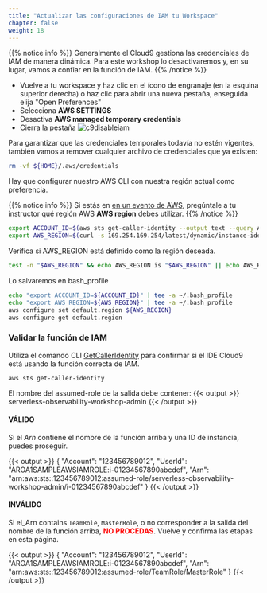 ```yaml
---
title: "Actualizar las configuraciones de IAM tu Workspace"
chapter: false
weight: 18
---
```


{{% notice info %}}
Generalmente el Cloud9 gestiona las credenciales de IAM de manera dinámica. Para este workshop lo desactivaremos y, en su lugar, vamos a confiar en la función de IAM.
{{% /notice %}}

- Vuelve a tu workspace y haz clic en el ícono de engranaje (en la esquina superior derecha) o haz clic para abrir una nueva pestaña, enseguida elija "Open Preferences" 
- Selecciona **AWS SETTINGS**
- Desactiva **AWS managed temporary credentials**
- Cierra la pestaña
![c9disableiam](/images/c9disableiam.png)

Para garantizar que las credenciales temporales todavía no estén vigentes, también vamos a remover cualquier archivo de credenciales que ya existen:
```sh
rm -vf ${HOME}/.aws/credentials
```

Hay que configurar nuestro AWS CLI con nuestra región actual como preferencia. 

{{% notice info %}}
Si estás en [en un evento de AWS](../aws_event/), pregúntale a tu instructor qué región AWS **AWS region** debes utilizar.
{{% /notice %}}

```sh
export ACCOUNT_ID=$(aws sts get-caller-identity --output text --query Account)
export AWS_REGION=$(curl -s 169.254.169.254/latest/dynamic/instance-identity/document | jq -r '.region')
```

Verifica si AWS_REGION está definido como la región deseada. 
```sh
test -n "$AWS_REGION" && echo AWS_REGION is "$AWS_REGION" || echo AWS_REGION is not set
```
 
Lo salvaremos en bash_profile
```sh
echo "export ACCOUNT_ID=${ACCOUNT_ID}" | tee -a ~/.bash_profile
echo "export AWS_REGION=${AWS_REGION}" | tee -a ~/.bash_profile
aws configure set default.region ${AWS_REGION}
aws configure get default.region
```

### Validar la función de IAM

Utiliza el comando CLI [GetCallerIdentity](https://docs.aws.amazon.com/cli/latest/reference/sts/get-caller-identity.html) para confirmar si el IDE Cloud9 está usando la función correcta de IAM. 

```
aws sts get-caller-identity

```

<!--
First, get the IAM role name from the AWS CLI.
```bash
INSTANCE_PROFILE_NAME=`basename $(aws ec2 describe-instances --filters Name=tag:Name,Values=aws-cloud9-${C9_PROJECT}-${C9_PID} | jq -r '.Reservations[0].Instances[0].IamInstanceProfile.Arn' | awk -F "/" "{print $2}")`
aws iam get-instance-profile --instance-profile-name $INSTANCE_PROFILE_NAME --query "InstanceProfile.Roles[0].RoleName" --output text
```
-->

El nombre del assumed-role de la salida debe contener:
{{< output >}}
serverless-observability-workshop-admin
{{< /output >}}

#### VÁLIDO

Si el _Arn_ contiene el nombre de la función arriba y una ID de instancia, puedes proseguir. 

{{< output >}}
{
    "Account": "123456789012",
    "UserId": "AROA1SAMPLEAWSIAMROLE:i-01234567890abcdef",
    "Arn": "arn:aws:sts::123456789012:assumed-role/serverless-observability-workshop-admin/i-01234567890abcdef"
}
{{< /output >}}

#### INVÁLIDO

Si el_Arn contains `TeamRole`, `MasterRole`, o no corresponder a la salida del nombre de la función arriba, <span style="color: red;">**NO PROCEDAS**</span>. Vuelve y confirma las etapas en esta página. 

{{< output >}}
{
    "Account": "123456789012",
    "UserId": "AROA1SAMPLEAWSIAMROLE:i-01234567890abcdef",
    "Arn": "arn:aws:sts::123456789012:assumed-role/TeamRole/MasterRole"
}
{{< /output >}}